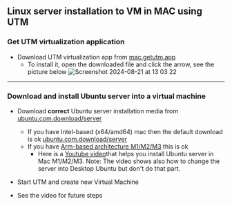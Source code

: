 ## Linux server installation to VM in MAC using UTM
### Get UTM virtualization application
* Download UTM virtualization app from [mac.getutm.app](https://mac.getutm.app)  
  * To install it, open the downloaded file and click the arrow, see the picture below
   ![Screenshot 2024-08-21 at 13 03 22](https://github.com/user-attachments/assets/d56dd3c9-aede-4d2c-8703-b9bef362c775)
---   

### Download and install Ubuntu server into a virtual machine  
* Download **correct** Ubuntu server installation media from [ubuntu.com.download/server](https://ubuntu.com/download/server)
  * If you have Intel-based (x64/amd64) mac then the default download is ok [ubuntu.com.download/server](https://ubuntu.com/download/server)
  * If you have [Arm-based architecture M1/M2/M3](https://ubuntu.com/download/server/arm) this is ok
    *  Here is a [Youtube video](https://www.youtube.com/watch?v=JrNS3brSnmA)that helps you install Ubuntu server in Mac M1/M2/M3. Note: The video shows also how to change the server into Desktop Ubuntu but don't do that part.

* Start UTM and create new Virtual Machine
 * See the video for future steps
   
